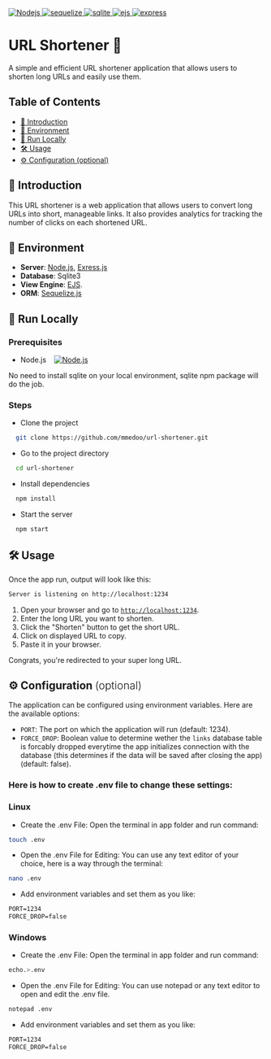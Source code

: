 [![Nodejs](https://img.shields.io/badge/Node.js-22.4.0-white?logo=nodedotjs&labelColor=white&color=green&link=https%3A%2F%2Fnodejs.org%2Fen)
](https://nodejs.org/en)
[![sequelize](https://img.shields.io/badge/Sequelize-6.37.3-white?logo=sequelize&labelColor=white&color=blue&link=https%3A%2F%2Fsequelize.org%2F)
](https://sequelize.org/)
[![sqlite](https://img.shields.io/badge/SQLite-white?logo=sqlite&labelColor=black&color=white&link=https%3A%2F%2Fwww.sqlite.org%2F)
](https://www.sqlite.org/)
[![ejs](https://img.shields.io/badge/EJS-3.1.10-white?logo=ejs&labelColor=white&color=a91e50&link=https%3A%2F%2Fejs.co%2F)
](https://ejs.co/)
[![express](https://img.shields.io/badge/Express.js-4.19.2-white?logo=express&labelColor=black&color=eee&link=https%3A%2F%2Fexpressjs.com%2F)
](https://expressjs.com)

# URL Shortener 🔗

A simple and efficient URL shortener application that allows users to shorten long URLs and easily use them.



## Table of Contents

- [🌟 Introduction](#-introduction)
- [🌳 Environment](#-environment)
- [🚀 Run Locally](#-run-locally)
- [🛠️ Usage](#-usage)
- [⚙️ Configuration (optional)](#conf)




## 🌟 Introduction

This URL shortener is a web application that allows users to convert long URLs into short, manageable links. It also provides analytics for tracking the number of clicks on each shortened URL.



## 🌳 Environment

- **Server**: [Node.js](https://nodejs.org/), [Exress.js](https://www.npmjs.com/package/express)
- **Database**: Sqlite3
- **View Engine**: [EJS](https://www.npmjs.com/package/ejs).
- **ORM**: [Sequelize.js](https://www.npmjs.com/package/sequelize)



## 🚀 Run Locally

### Prerequisites

- Node.js &nbsp;&nbsp;&nbsp;[![Node.js](https://img.shields.io/badge/Node.js-white?logo=nodedotjs&labelColor=white&color=green&link=https%3A%2F%2Fnodejs.org%2Fen)](https://nodejs.org/)

No need to install sqlite on your local environment, sqlite npm package will do the job.

### Steps 

- Clone the project
```bash
  git clone https://github.com/mmedoo/url-shortener.git
```

- Go to the project directory
```bash
  cd url-shortener
```

- Install dependencies
```bash
  npm install
```

- Start the server

```bash
  npm start
```
## 🛠️ Usage

Once the app run, output will look like this:

```bash
Server is listening on http://localhost:1234
```

1. Open your browser and go to [`http://localhost:1234`](http://localhost:1234).
2. Enter the long URL you want to shorten.
3. Click the "Shorten" button to get the short URL.
4. Click on displayed URL to copy.
5. Paste it in your browser.

Congrats, you're redirected to your super long URL.

<h2 id="conf">
  ⚙️ Configuration
  <span style="font-weight:300">(optional)</span>
</h2>


The application can be configured using environment variables. Here are the available options:

- `PORT`: The port on which the application will run (default: 1234).
- `FORCE_DROP`: Boolean value to determine wether the `links` database table is forcably dropped everytime the app initializes connection with the database (this determines if the data will be saved after closing the app) (default: false).

### Here is how to create .env file to change these settings:

### Linux

- Create the .env File:
Open the terminal in app folder and run command:
```bash
touch .env
```
- Open the .env File for Editing:
You can use any text editor of your choice, here is a way through the terminal:
```bash
nano .env
```
- Add environment variables and set them as you like:
```md
PORT=1234
FORCE_DROP=false
```

### Windows

- Create the .env File:
Open the terminal in app folder and run command:
```bash
echo.>.env
```
- Open the .env File for Editing:
You can use notepad or any text editor to open and edit the .env file.
```bash
notepad .env
```
- Add environment variables and set them as you like:
```md
PORT=1234
FORCE_DROP=false
```

